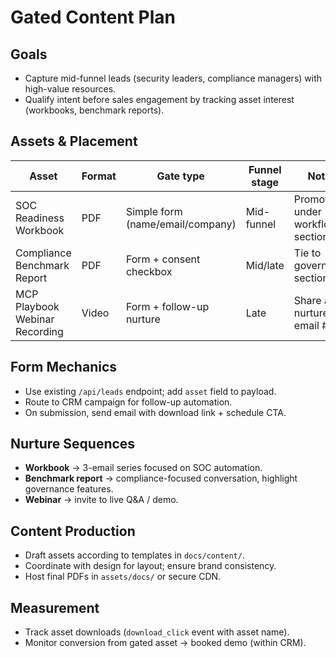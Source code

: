 # Gated Content Plan

## Goals
- Capture mid-funnel leads (security leaders, compliance managers) with high-value resources.
- Qualify intent before sales engagement by tracking asset interest (workbooks, benchmark reports).

## Assets & Placement
| Asset | Format | Gate type | Funnel stage | Notes |
| --- | --- | --- | --- | --- |
| SOC Readiness Workbook | PDF | Simple form (name/email/company) | Mid-funnel | Promote under workflow section |
| Compliance Benchmark Report | PDF | Form + consent checkbox | Mid/late | Tie to governance section |
| MCP Playbook Webinar Recording | Video | Form + follow-up nurture | Late | Share after nurture email #2 |

## Form Mechanics
- Use existing `/api/leads` endpoint; add `asset` field to payload.
- Route to CRM campaign for follow-up automation.
- On submission, send email with download link + schedule CTA.

## Nurture Sequences
- **Workbook** → 3-email series focused on SOC automation.
- **Benchmark report** → compliance-focused conversation, highlight governance features.
- **Webinar** → invite to live Q&A / demo.

## Content Production
- Draft assets according to templates in `docs/content/`.
- Coordinate with design for layout; ensure brand consistency.
- Host final PDFs in `assets/docs/` or secure CDN.

## Measurement
- Track asset downloads (`download_click` event with asset name).
- Monitor conversion from gated asset → booked demo (within CRM).

